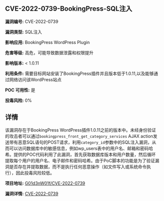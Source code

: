 ## CVE-2022-0739-BookingPress-SQL注入

**漏洞编号:** CVE-2022-0739

**漏洞类型:** SQL注入

**影响应用:** BookingPress WordPress Plugin

**危害等级:** 高危，可能导致数据泄露和权限提升

**影响版本:** < 1.0.11

**利用条件:** 需要目标网站安装了BookingPress插件并且版本低于1.0.11,以及能够通过网络访问该WordPress站点

**POC 可用性:** 是

**投毒风险:** 0%

## 详情

该漏洞存在于BookingPress WordPress插件1.0.11之前的版本中。未经身份验证的攻击者可以通过`bookingpress_front_get_category_services` AJAX action发送带有恶意SQL语句的POST请求，利用`category_id`参数中的SQL注入漏洞，从而可以访问数据库中的敏感信息，例如wp_users表中的用户名、邮箱和密码哈希。提供的POC代码利用了此漏洞，首先获取数据库版本和用户数量，然后循环提取每个用户的用户名、电子邮件和密码哈希。由于PoC脚本的功能是为了验证漏洞是否存在并提取数据，而不是执行任何恶意操作（如文件写入或系统命令执行），因此投毒风险较低。

**项目地址:** [G01d3nW01f/CVE-2022-0739](https://github.com/G01d3nW01f/CVE-2022-0739)

**漏洞详情:** [CVE-2022-0739](https://nvd.nist.gov/vuln/detail/CVE-2022-0739)